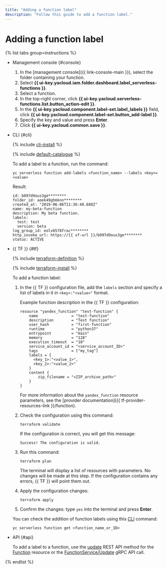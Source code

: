 ```yaml
---
title: "Adding a function label"
description: "Follow this guide to add a function label."
---
```


# Adding a function label

{% list tabs group=instructions %}

- Management console {#console}

   1. In the [management console]({{ link-console-main }}), select the folder containing your function.
   1. Select **{{ ui-key.yacloud.iam.folder.dashboard.label_serverless-functions }}**.
   1. Select a function.
   1. In the top-right corner, click **{{ ui-key.yacloud.serverless-functions.list.button_action-edit }}**.
   1. In the **{{ ui-key.yacloud.component.label-set.label_labels }}** field, click **{{ ui-key.yacloud.component.label-set.button_add-label }}**.
   1. Specify the key and value and press **Enter**.
   1. Click **{{ ui-key.yacloud.common.save }}**.

- CLI {#cli}

   {% include [cli-install](../../../_includes/cli-install.md) %}

   {% include [default-catalogue](../../../_includes/default-catalogue.md) %}

   To add a label to a function, run the command:

   ```
   yc serverless function add-labels <function_name> --labels <key>=<value>
   ```

   Result:

   ```
   id: b097d9ous3ge********
   folder_id: aoek49ghmknn********
   created_at: "2019-06-06T11:36:48.688Z"
   name: my-beta-function
   description: My beta function.
   labels:
     test: test
     version: beta
   log_group_id: eolv6578frac********
   http_invoke_url: https://{{ sf-url }}/b097d9ous3ge********
   status: ACTIVE
   ```

- {{ TF }} {#tf}

   {% include [terraform-definition](../../../_tutorials/_tutorials_includes/terraform-definition.md) %}

   {% include [terraform-install](../../../_includes/terraform-install.md) %}

   To add a function label:

   1. In the {{ TF }} configuration file, add the `labels` section and specify a list of labels in it in `<key>:"<value>"` format.

      Example function description in the {{ TF }} configuration:

      ```
      resource "yandex_function" "test-function" {
          name               = "test-function"
          description        = "Test function"
          user_hash          = "first-function"
          runtime            = "python37"
          entrypoint         = "main"
          memory             = "128"
          execution_timeout  = "10"
          service_account_id = "<service_account_ID>"
          tags               = ["my_tag"]
          labels = {
            <key_1>:"<value_1>",
            <key_2>:"<value_2>"
          }
          content {
              zip_filename = "<ZIP_archive_path>"
          }
      }
      ```

      For more information about the `yandex_function` resource parameters, see the [provider documentation]({{ tf-provider-resources-link }}/function).

   1. Check the configuration using this command:

      ```
      terraform validate
      ```

      If the configuration is correct, you will get this message:

      ```
      Success! The configuration is valid.
      ```

   1. Run this command:

      ```
      terraform plan
      ```

      The terminal will display a list of resources with parameters. No changes will be made at this step. If the configuration contains any errors, {{ TF }} will point them out.

   1. Apply the configuration changes:

      ```
      terraform apply
      ```
   1. Confirm the changes: type `yes` into the terminal and press **Enter**.

   You can check the addition of function labels using this [CLI](../../../cli/quickstart.md) command:

   ```
   yc serverless function get <function_name_or_ID>
   ```

- API {#api}

   To add a label to a function, use the [update](../../functions/api-ref/Function/update.md) REST API method for the [Function](../../functions/api-ref/Function/index.md) resource or the [FunctionService/Update](../../functions/api-ref/grpc/function_service.md#Update) gRPC API call.

{% endlist %}
